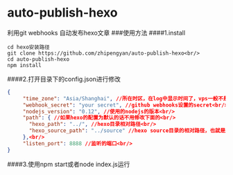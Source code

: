 # auto-publish-hexo
利用git webhooks 自动发布hexo文章
###使用方法
####1.install
```
cd hexo安装路径
git clone https://github.com/zhipengyan/auto-publish-hexo<br/>
cd auto-publish-hexo
npm install
```

####2.打开目录下的config.json进行修改
```json
{
     "time_zone": "Asia/Shanghai", //所在时区，在log中显示时间了，vps一般不是本地时区<br/>
     "webhook_secret": "your secret", //github webhooks设置的secret<br/>
     "nodejs_version": "0.12", //使用的nodejs的版本<br/>
     "path": { //如果hexo的配置为默认的话不用修改下面的<br/>
       "hexo_path": "../", //hexo目录相对路径<br/>
       "hexo_source_path": "../source" //hexo source目录的相对路径，也就是文章目录<br/>
     },<br/>
     "listen_port": 8888 //监听的端口<br/>
}
```

####3.使用npm start或者node index.js运行

